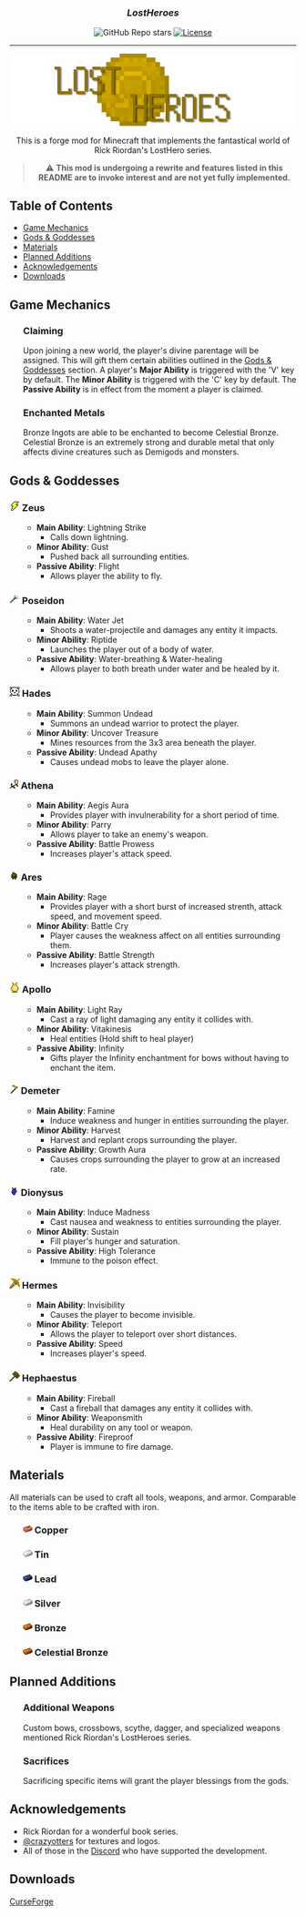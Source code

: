 <h3 align="center"><i><b>LostHeroes</i></b></h3>

<div align="center">

![GitHub Repo stars](https://img.shields.io/github/stars/walterlivingston/LostHeroes)
[![License](https://img.shields.io/badge/license-MIT-blue.svg)](/LICENSE)

</div>

---

<div align="center">

![LostHeroes Logo](https://github.com/TheGreenOne/LostHeroes/blob/1.16.5/src/main/resources/logo.png?raw=true)

This is a forge mod for Minecraft that implements the fantastical world of Rick Riordan's LostHero series.

> :warning: **This mod is undergoing a rewrite and features listed in this README are to invoke interest and are not yet fully implemented.**

</div>

## Table of Contents

- [Game Mechanics](#game_mechanics)
- [Gods & Goddesses](#gods_goddesses)
- [Materials](#materials)
- [Planned Additions](#planned_additions)
- [Acknowledgements](#acknowledgements)
- [Downloads](#downloads)

## Game Mechanics <a name = "game_mechanics"></a>

<ul>

### Claiming

Upon joining a new world, the player's divine parentage will be assigned. This will gift them certain abilities outlined in the [Gods & Goddesses](#gods_goddesses) section. A player's **Major Ability** is triggered with the 'V' key by default. The **Minor Ability** is triggered with the 'C' key by default.  The **Passive Ability** is in effect from the moment a player is claimed.

### Enchanted Metals

Bronze Ingots are able to be enchanted to become Celestial Bronze. Celestial Bronze is an extremely strong and durable metal that only affects divine creatures such as Demigods and monsters.

</ul>

## Gods & Goddesses <a name = "gods_goddesses"></a>

### ![Zeus](https://github.com/walterlivingston/LostHeroes/blob/main/src/main/resources/assets/lostheroes/textures/mob_effect/blessing_of_zeus.png?raw=true) Zeus

<ul>
  
- **Main Ability**: Lightning Strike
  - Calls down lightning.
- **Minor Ability**: Gust
  - Pushed back all surrounding entities.
- **Passive Ability**: Flight
  - Allows player the ability to fly.

</ul>

### ![Poseidon](https://github.com/walterlivingston/LostHeroes/blob/main/src/main/resources/assets/lostheroes/textures/mob_effect/blessing_of_poseidon.png?raw=true) Poseidon

<ul>
  
- **Main Ability**: Water Jet
  - Shoots a water-projectile and damages any entity it impacts.
- **Minor Ability**: Riptide
  - Launches the player out of a body of water.
- **Passive Ability**: Water-breathing & Water-healing
  - Allows player to both breath under water and be healed by it.

</ul>

### ![Hades](https://github.com/walterlivingston/LostHeroes/blob/main/src/main/resources/assets/lostheroes/textures/mob_effect/blessing_of_hades.png?raw=true) Hades

<ul>
  
- **Main Ability**: Summon Undead
  - Summons an undead warrior to protect the player.
- **Minor Ability**: Uncover Treasure
  - Mines resources from the 3x3 area beneath the player.
- **Passive Ability**: Undead Apathy
  - Causes undead mobs to leave the player alone.

</ul>

### ![Athena](https://github.com/walterlivingston/LostHeroes/blob/main/src/main/resources/assets/lostheroes/textures/mob_effect/blessing_of_athena.png?raw=true) Athena

<ul>
  
- **Main Ability**: Aegis Aura
  - Provides player with invulnerability for a short period of time.
- **Minor Ability**: Parry
  - Allows player to take an enemy's weapon.
- **Passive Ability**: Battle Prowess
  - Increases player's attack speed.

</ul>

### ![Ares](https://github.com/walterlivingston/LostHeroes/blob/main/src/main/resources/assets/lostheroes/textures/mob_effect/blessing_of_ares.png?raw=true) Ares

<ul>
  
- **Main Ability**: Rage
  - Provides player with a short burst of increased strenth, attack speed, and movement speed.
- **Minor Ability**: Battle Cry
  - Player causes the weakness affect on all entities surrounding them.
- **Passive Ability**: Battle Strength
  - Increases player's attack strength.

</ul>

### ![Apollo](https://github.com/walterlivingston/LostHeroes/blob/main/src/main/resources/assets/lostheroes/textures/mob_effect/blessing_of_apollo.png?raw=true) Apollo

<ul>
  
- **Main Ability**: Light Ray
  - Cast a ray of light damaging any entity it collides with.
- **Minor Ability**: Vitakinesis
  - Heal entities (Hold shift to heal player)
- **Passive Ability**: Infinity
  - Gifts player the Infinity enchantment for bows without having to enchant the item.

</ul>

### ![Demeter](https://github.com/walterlivingston/LostHeroes/blob/main/src/main/resources/assets/lostheroes/textures/mob_effect/blessing_of_demeter.png?raw=true) Demeter

<ul>
  
- **Main Ability**: Famine
  - Induce weakness and hunger in entities surrounding the player.
- **Minor Ability**: Harvest
  - Harvest and replant crops surrounding the player.
- **Passive Ability**: Growth Aura
  - Causes crops surrounding the player to grow at an increased rate.

</ul>

### ![Dionysus](https://github.com/walterlivingston/LostHeroes/blob/main/src/main/resources/assets/lostheroes/textures/mob_effect/blessing_of_dionysus.png?raw=true) Dionysus

<ul>
  
- **Main Ability**: Induce Madness
  - Cast nausea and weakness to entities surrounding the player.
- **Minor Ability**: Sustain
  - Fill player's hunger and saturation.
- **Passive Ability**: High Tolerance
  - Immune to the poison effect.

</ul>

### ![Hermes](https://github.com/walterlivingston/LostHeroes/blob/main/src/main/resources/assets/lostheroes/textures/mob_effect/blessing_of_hermes.png?raw=true) Hermes

<ul>
  
- **Main Ability**: Invisibility
  - Causes the player to become invisible.
- **Minor Ability**: Teleport
  - Allows the player to teleport over short distances.
- **Passive Ability**: Speed
  - Increases player's speed.

</ul>

### ![Hephaestus](https://github.com/walterlivingston/LostHeroes/blob/main/src/main/resources/assets/lostheroes/textures/mob_effect/blessing_of_hephaestus.png?raw=true) Hephaestus

<ul>
  
- **Main Ability**: Fireball
  - Cast a fireball that damages any entity it collides with.
- **Minor Ability**: Weaponsmith
  - Heal durability on any tool or weapon.
- **Passive Ability**: Fireproof
  - Player is immune to fire damage.

</ul>

## Materials <a name = "materials"></a>

All materials can be used to craft all tools, weapons, and armor.  Comparable to the items able to be crafted with iron.

<ul>

### ![Copper](https://github.com/walterlivingston/LostHeroes/blob/main/src/main/resources/assets/lostheroes/textures/item/copper_ingot.png?raw=true) Copper
### ![Tin](https://github.com/walterlivingston/LostHeroes/blob/main/src/main/resources/assets/lostheroes/textures/item/tin_ingot.png?raw=true) Tin
### ![Lead](https://github.com/walterlivingston/LostHeroes/blob/main/src/main/resources/assets/lostheroes/textures/item/lead_ingot.png?raw=true) Lead
### ![Silver](https://github.com/walterlivingston/LostHeroes/blob/main/src/main/resources/assets/lostheroes/textures/item/silver_ingot.png?raw=true) Silver
### ![Bronze](https://github.com/walterlivingston/LostHeroes/blob/main/src/main/resources/assets/lostheroes/textures/item/bronze_ingot.png?raw=true) Bronze
### ![Celestial Bronze](https://github.com/walterlivingston/LostHeroes/blob/main/src/main/resources/assets/lostheroes/textures/item/bronze_ingot.png?raw=true) Celestial Bronze
  
</ul>

## Planned Additions <a name = "planned_additions"></a>

<ul>

### Additional Weapons

Custom bows, crossbows, scythe, dagger, and specialized weapons mentioned Rick Riordan's LostHeroes series.

### Sacrifices

Sacrificing specific items will grant the player blessings from the gods.
  
</ul>


## Acknowledgements <a name = "acknowledgements"></a>

- Rick Riordan for a wonderful book series.
- [@crazyotters](https://www.twitch.tv/crazyotters) for textures and logos.
- All of those in the [Discord](https://discord.gg/rgm62Pt2Wt) who have supported the development.

## Downloads <a name = "downloads"></a>

[CurseForge](https://www.curseforge.com/minecraft/mc-mods/lostheroes/files) 
